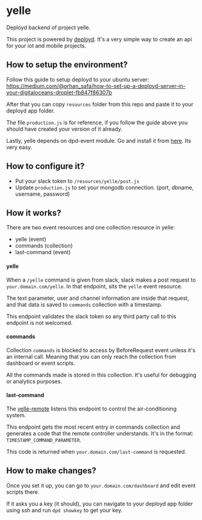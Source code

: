 # yelle
Deployd backend of project yelle. 

This project is powered by [deployd](http://deployd.com). It's a very simple way to create an api for your iot and mobile projects.

## How to setup the environment?
Follow this guide to setup deployd to your ubuntu server:
https://medium.com/@orhan_safa/how-to-set-up-a-deployd-server-in-your-digitaloceans-droplet-fb847f86307b

After that you can copy `resources` folder from this repo and paste it to your deployd app folder.

The file `production.js` is for reference, if you follow the guide above you should have created your version of it already.

Lastly, yelle depends on dpd-event module. Go and install it from [here](https://github.com/deployd/dpd-event). Its very easy. 

## How to configure it?
* Put your slack token to `/resources/yelle/post.js`
* Update `production.js` to set your mongodb connection. (port, dbname, username, password)


## How it works?
There are two event resources and one collection resource in yelle:
* yelle (event)
* commands (collection)
* last-command (event)

#### yelle
When a `/yelle` command is given from slack, slack makes a post request to `your.domain.com/yelle`. In that endpoint, sits the `yelle` event resource. 

The text parameter, user and channel information are inside that request, and that data is saved to `commands` collection with a timestamp.

This endpoint validates the slack token so any third party call to this endpoint is not welcomed.

#### commands
Collection `commands` is blocked to access by BeforeRequest event unless it's an internal call. Meaning that you can only reach the collection from dashboard or event scripts.

All the commands made is stored in this collection. It's useful for debugging or analytics purposes.

#### last-command
The [yelle-remote](http://github.com/safaorhan/yelle-remote) listens this endpoint to control the air-conditioning system.

This endpoint gets the most recent entry in commands collection and generates a code that the remote controller understands. It's in the format: `TIMESTAMP_COMMAND_PARAMETER`.

This code is returned when `your.domain.com/last-command` is requested.


## How to make changes?

Once you set it up, you can go to `your.domain.com/dashboard` and edit event scripts there.

If it asks you a key (it should), you can navigate to your deployd app folder using ssh and run `dpd showkey` to get your key.
